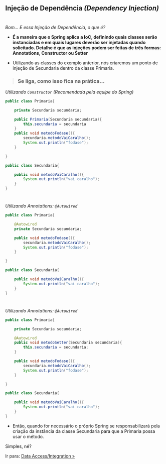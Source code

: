 ## Injeção de Dependência _(Dependency Injection)_
#
*Bom... E essa Injeção de Dependência, o que é?*

 - **É a maneira que o Spring aplica a IoC, definindo quais classes serão instanciadas e em quais lugares deverão ser injetadas quando solicitado. Detalhe é que as injeções podem ser feitas de três formas: Annotations, Constructor ou Setter**

- Utilizando as classes do exemplo anterior, nós criaremos um ponto de injeção de Secundaria dentro da classe Primaria. 


> ### **Se liga, como isso fica na prática...**

*Utilizando ``Constructor`` (Recomendada pela equipe do Spring)*

```java
public class Primaria{

    private Secundaria secundaria;

    public Primaria(Secundaria secundaria){
        this.secundaria = secundaria
    }
    public void metodoFodase(){
        secundaria.metodoVaiCaralho();
        System.out.println("fodase");
    }

}

public class Secundaria{

    public void metodoVaiCaralho(){
        System.out.println("vai caralho");
    }
}
```
#
*Utilizando Annotations: ``@Autowired``*

```java
public class Primaria{

    @Autowired
    private Secundaria secundaria;

    public void metodoFodase(){
        secundaria.metodoVaiCaralho();
        System.out.println("fodase");
    }

}

public class Secundaria{

    public void metodoVaiCaralho(){
        System.out.println("vai caralho");
    }
}
```
#
*Utilizando Annotations: ``@Autowired``*

```java
public class Primaria{

    private Secundaria secundaria;

    @Autowired
    public void metodoSetter(Secundaria secundaria){
        this.secundaria = secundaria;
    }

    public void metodoFodase(){
        secundaria.metodoVaiCaralho();
        System.out.println("fodase");
    }

}

public class Secundaria{

    public void metodoVaiCaralho(){
        System.out.println("vai caralho");
    }
}
```
- Então, quando for necessário o próprio Spring se responsabilizará pela criação da instância da classe Secundaria para que a Primaria possa usar o método.


Simples, né?

Ir para: [Data Access/Integration »](/content/EcossistemaSpring/2-Spring/DataAccessIntegration/DataAccessIntegration.md)